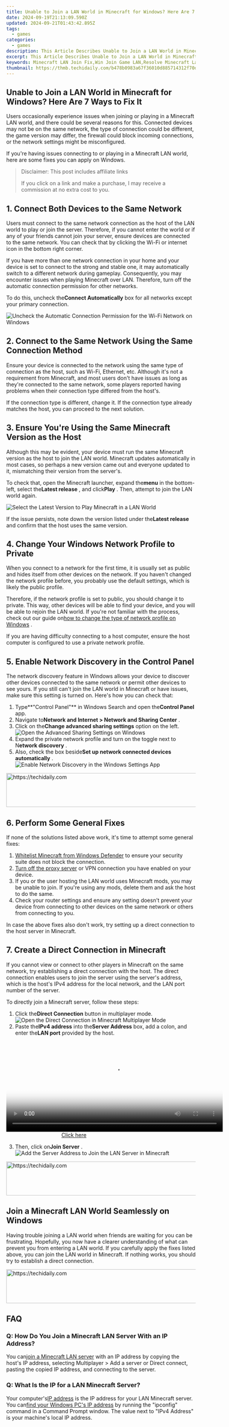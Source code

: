 ```yaml
---
title: Unable to Join a LAN World in Minecraft for Windows? Here Are 7 Ways to Fix It
date: 2024-09-19T21:13:09.590Z
updated: 2024-09-21T01:43:42.895Z
tags:
  - games
categories:
  - games
description: This Article Describes Unable to Join a LAN World in Minecraft for Windows? Here Are 7 Ways to Fix It
excerpt: This Article Describes Unable to Join a LAN World in Minecraft for Windows? Here Are 7 Ways to Fix It
keywords: Minecraft LAN Join Fix,Win Join Game LAN,Resolve Minecraft Lag,Connect In-Game LAN,Fix Minecraft Server Issue,Enhance Windows Gaming LAN,Improve Minecraft Multiplayer
thumbnail: https://thmb.techidaily.com/b478b0983a67f36010d885714312f70db32d5d3a2179d68b62f5c8d46f0ea38e.jpg
---
```


## Unable to Join a LAN World in Minecraft for Windows? Here Are 7 Ways to Fix It

 Users occasionally experience issues when joining or playing in a Minecraft LAN world, and there could be several reasons for this. Connected devices may not be on the same network, the type of connection could be different, the game version may differ, the firewall could block incoming connections, or the network settings might be misconfigured.

 If you're having issues connecting to or playing in a Minecraft LAN world, here are some fixes you can apply on Windows.

>  Disclaimer: This post includes affiliate links
>
>  If you click on a link and make a purchase, I may receive a commission at no extra cost to you.
>

## 1\. Connect Both Devices to the Same Network

 Users must connect to the same network connection as the host of the LAN world to play or join the server. Therefore, if you cannot enter the world or if any of your friends cannot join your server, ensure devices are connected to the same network. You can check that by clicking the Wi-Fi or internet icon in the bottom right corner.

 If you have more than one network connection in your home and your device is set to connect to the strong and stable one, it may automatically switch to a different network during gameplay. Consequently, you may encounter issues when playing Minecraft over LAN. Therefore, turn off the automatic connection permission for other networks.

 To do this, uncheck the**Connect Automatically** box for all networks except your primary connection.

![Uncheck the Automatic Connection Permission for the Wi-Fi Network on Windows](https://static1.makeuseofimages.com/wordpress/wp-content/uploads/2023/08/uncheck-the-automatic-connection-permission-for-the-wi-fi-network-on-windows.jpg)

## 2\. Connect to the Same Network Using the Same Connection Method

 Ensure your device is connected to the network using the same type of connection as the host, such as Wi-Fi, Ethernet, etc. Although it's not a requirement from Minecraft, and most users don't have issues as long as they're connected to the same network, some players reported having problems when their connection type differed from the host's.

 If the connection type is different, change it. If the connection type already matches the host, you can proceed to the next solution.

## 3\. Ensure You're Using the Same Minecraft Version as the Host

 Although this may be evident, your device must run the same Minecraft version as the host to join the LAN world. Minecraft updates automatically in most cases, so perhaps a new version came out and everyone updated to it, mismatching their version from the server's.

 To check that, open the Minecraft launcher, expand the**menu** in the bottom-left, select the**Latest release** , and click**Play** . Then, attempt to join the LAN world again.

![Select the Latest Version to Play Minecraft in a LAN World](https://static1.makeuseofimages.com/wordpress/wp-content/uploads/2023/08/select-the-latest-version-to-play-minecraft-in-a-lan-world.jpg)

 If the issue persists, note down the version listed under the**Latest release** and confirm that the host uses the same version.

## 4\. Change Your Windows Network Profile to Private

 When you connect to a network for the first time, it is usually set as public and hides itself from other devices on the network. If you haven't changed the network profile before, you probably use the default settings, which is likely the public profile.

 Therefore, if the network profile is set to public, you should change it to private. This way, other devices will be able to find your device, and you will be able to rejoin the LAN world. If you're not familiar with the process, check out our guide on[how to change the type of network profile on Windows](https://www.makeuseof.com/windows-network-profile-public-private/) .

 If you are having difficulty connecting to a host computer, ensure the host computer is configured to use a private network profile.

## 5\. Enable Network Discovery in the Control Panel

 The network discovery feature in Windows allows your device to discover other devices connected to the same network or permit other devices to see yours. If you still can't join the LAN world in Minecraft or have issues, make sure this setting is turned on. Here's how you can check that:

1. Type**"Control Panel"** in Windows Search and open the**Control Panel** app.
2. Navigate to**Network and Internet > Network and Sharing Center** .
3. Click on the**Change advanced sharing settings** option on the left.  
![Open the Advanced Sharing Settings on Windows](https://static1.makeuseofimages.com/wordpress/wp-content/uploads/2023/08/open-the-advanced-sharing-settings-on-windows.jpg)
4. Expand the private network profile and turn on the toggle next to N**etwork discovery** .
5. Also, check the box beside**Set up network connected devices automatically** .  
![Enable Network Discovery in the Windows Settings App](https://static1.makeuseofimages.com/wordpress/wp-content/uploads/2023/08/enable-network-discovery-in-the-windows-settings-app.jpg)

<!-- affiliate ads begin -->
<a href="https://bluettieu.pxf.io/c/5597632/2141676/17091" target="_top" id="2141676">
  <img src="//a.impactradius-go.com/display-ad/17091-2141676" border="0" alt="https://techidaily.com" width="728" height="90"/>
</a>
<img height="0" width="0" src="https://bluettieu.pxf.io/i/5597632/2141676/17091" style="position:absolute;visibility:hidden;" border="0" />
<!-- affiliate ads end -->

## 6\. Perform Some General Fixes

 If none of the solutions listed above work, it's time to attempt some general fixes:

1. [Whitelist Minecraft from Windows Defender](https://www.makeuseof.com/how-to-allow-apps-windows-firewall/) to ensure your security suite does not block the connection.
2. [Turn off the proxy server](https://www.makeuseof.com/windows-11-disable-proxy/) or VPN connection you have enabled on your device.
3. If you or the user hosting the LAN world uses Minecraft mods, you may be unable to join. If you're using any mods, delete them and ask the host to do the same.
4. Check your router settings and ensure any setting doesn't prevent your device from connecting to other devices on the same network or others from connecting to you.

 In case the above fixes also don't work, try setting up a direct connection to the host server in Minecraft.

## 7\. Create a Direct Connection in Minecraft

 If you cannot view or connect to other players in Minecraft on the same network, try establishing a direct connection with the host. The direct connection enables users to join the server using the server's address, which is the host's IPv4 address for the local network, and the LAN port number of the server.

To directly join a Minecraft server, follow these steps:

1. Click the**Direct Connection** button in multiplayer mode.  
![Open the Direct Connection in Minecraft Multiplayer Mode](https://static1.makeuseofimages.com/wordpress/wp-content/uploads/2023/08/open-the-direct-connection-in-minecraft-multiplayer-mode.jpg)
2. Paste the**IPv4 address** into the**Server Address** box, add a colon, and enter the**LAN port** provided by the host.

<!-- affiliate ads begin -->
<span id="1983553">
					<video width="576" height="240" style="cursor:pointer"
           poster="//a.impactradius-go.com/display-clicktoplayimage/1983553.png"
           onclick="if(!this.playClicked){this.play();this.setAttribute('controls',true);this.playClicked=true;}">
	   <source src="//a.impactradius-go.com/display-ad/22993-1983553">
	   <img src="//a.impactradius-go.com/display-clicktoplayimage/1983553.png" style="border: none; height: 100%; width: 100%; object-fit: contain">
	</video>
	<div style="width:360px;text-align:center"><a href="javascript:window.open(decodeURIComponent('https%3A%2F%2Fhomestyler.sjv.io%2Fc%2F5597632%2F1983553%2F22993'), '_blank');void(0);">Click here</a></div>
</span>
<img height="0" width="0" src="https://imp.pxf.io/i/5597632/1983553/22993" style="position:absolute;visibility:hidden;" border="0" />
<!-- affiliate ads end -->

3. Then, click on**Join Server** .  
![Add the Server Address to Join the LAN Server in Minecraft](https://static1.makeuseofimages.com/wordpress/wp-content/uploads/2023/08/add-the-server-address-to-join-the-lan-server-in-minecraft.JPG)

<!-- affiliate ads begin -->
<a href="https://aligracehair.sjv.io/c/5597632/1918719/19272" target="_top" id="1918719">
  <img src="//a.impactradius-go.com/display-ad/19272-1918719" border="0" alt="https://techidaily.com" width="728" height="90"/>
</a>
<img height="0" width="0" src="https://aligracehair.sjv.io/i/5597632/1918719/19272" style="position:absolute;visibility:hidden;" border="0" />
<!-- affiliate ads end -->

## Join a Minecraft LAN World Seamlessly on Windows

 Having trouble joining a LAN world when friends are waiting for you can be frustrating. Hopefully, you now have a clearer understanding of what can prevent you from entering a LAN world. If you carefully apply the fixes listed above, you can join the LAN world in Minecraft. If nothing works, you should try to establish a direct connection.

<!-- affiliate ads begin -->
<a href="https://aligracehair.sjv.io/c/5597632/2036472/19272" target="_top" id="2036472">
  <img src="//a.impactradius-go.com/display-ad/19272-2036472" border="0" alt="https://techidaily.com" width="728" height="90"/>
</a>
<img height="0" width="0" src="https://aligracehair.sjv.io/i/5597632/2036472/19272" style="position:absolute;visibility:hidden;" border="0" />
<!-- affiliate ads end -->

## FAQ

### Q: How Do You Join a Minecraft LAN Server With an IP Address?

 You can[join a Minecraft LAN server](https://www.makeuseof.com/how-to-join-minecraft-server/) with an IP address by copying the host's IP address, selecting Multiplayer > Add a server or Direct connect, pasting the copied IP address, and connecting to the server.

### Q: What Is the IP for a LAN Minecraft Server?

 Your computer's[IP address](https://www.makeuseof.com/tag/what-is-ip-address/) is the IP address for your LAN Minecraft server. You can[find your Windows PC's IP address](https://www.makeuseof.com/tag/find-ip-address-windows-10/) by running the "ipconfig" command in a Command Prompt window. The value next to "IPv4 Address" is your machine's local IP address.

<ins class="adsbygoogle"
     style="display:block"
     data-ad-format="autorelaxed"
     data-ad-client="ca-pub-7571918770474297"
     data-ad-slot="1223367746"></ins>

<ins class="adsbygoogle"
     style="display:block"
     data-ad-client="ca-pub-7571918770474297"
     data-ad-slot="8358498916"
     data-ad-format="auto"
     data-full-width-responsive="true"></ins>



